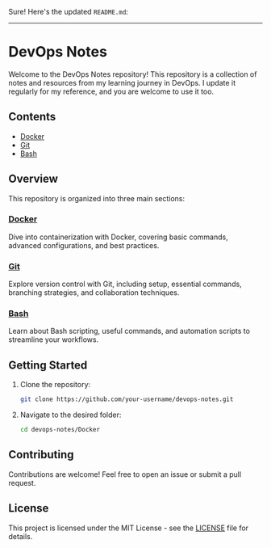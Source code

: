 Sure! Here's the updated `README.md`:

---

# DevOps Notes

Welcome to the DevOps Notes repository! This repository is a collection of notes and resources from my learning journey in DevOps. I update it regularly for my reference, and you are welcome to use it too.

## Contents

- [Docker](./Docker)
- [Git](./Git)
- [Bash](./Bash)

## Overview

This repository is organized into three main sections:

### [Docker](./Docker)
Dive into containerization with Docker, covering basic commands, advanced configurations, and best practices.

### [Git](./Git)
Explore version control with Git, including setup, essential commands, branching strategies, and collaboration techniques.

### [Bash](./Bash)
Learn about Bash scripting, useful commands, and automation scripts to streamline your workflows.

## Getting Started

1. Clone the repository:
    ```sh
    git clone https://github.com/your-username/devops-notes.git
    ```
2. Navigate to the desired folder:
    ```sh
    cd devops-notes/Docker
    ```

## Contributing

Contributions are welcome! Feel free to open an issue or submit a pull request.

## License

This project is licensed under the MIT License - see the [LICENSE](./LICENSE) file for details.
